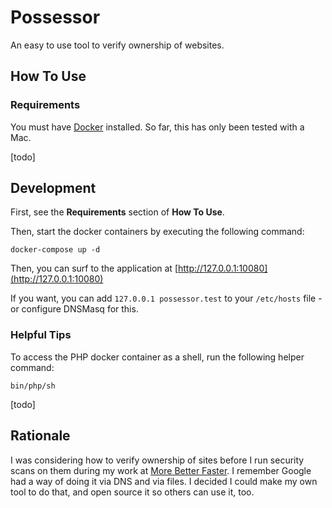 # Possessor

An easy to use tool to verify ownership of websites.

## How To Use

### Requirements

You must have [Docker](https://docker.io) installed.  So far, this has only been tested with a Mac.

[todo]

## Development

First, see the **Requirements** section of **How To Use**.  

Then, start the docker containers by executing the following command:

`docker-compose up -d`

Then, you can surf to the application at [http://127.0.0.1:10080](http://127.0.0.1:10080)

If you want, you can add `127.0.0.1 possessor.test` to your `/etc/hosts` file - or configure DNSMasq for this.

### Helpful Tips

To access the PHP docker container as a shell, run the following helper command:

`bin/php/sh`

[todo]

## Rationale

I was considering how to verify ownership of sites before I run security scans on them during my work at [More Better Faster](https://morebetterfaster.io).  I remember
Google had a way of doing it via DNS and via files. I decided I could make my own tool to do that, and open source it so others can use it, too.
